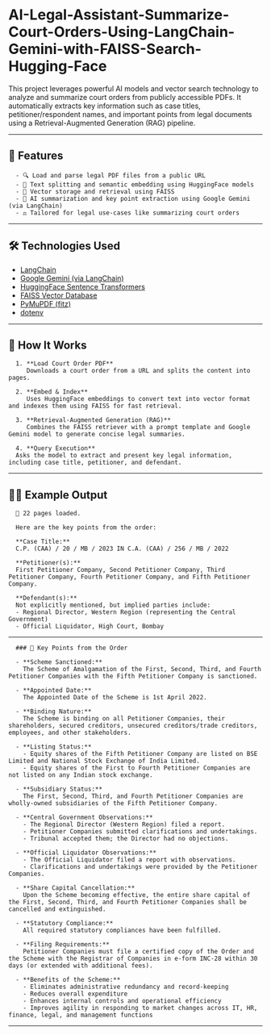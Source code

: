 # AI-Legal-Assistant-Summarize-Court-Orders-Using-LangChain-Gemini-with-FAISS-Search-Hugging-Face

This project leverages powerful AI models and vector search technology to analyze and summarize court orders from publicly accessible PDFs. It automatically extracts key information such as case titles, petitioner/respondent names, and important points from legal documents using a Retrieval-Augmented Generation (RAG) pipeline.

---

## 🚀 Features

      - 🔍 Load and parse legal PDF files from a public URL
      - 🧩 Text splitting and semantic embedding using HuggingFace models
      - 🧠 Vector storage and retrieval using FAISS
      - 🤖 AI summarization and key point extraction using Google Gemini (via LangChain)
      - ⚖️ Tailored for legal use-cases like summarizing court orders

---

## 🛠️ Technologies Used

 - [LangChain](https://www.langchain.com/)
 - [Google Gemini (via LangChain)](https://python.langchain.com/docs/integrations/chat/google_generative_ai)
 - [HuggingFace Sentence Transformers](https://www.sbert.net/)
 - [FAISS Vector Database](https://github.com/facebookresearch/faiss)
 - [PyMuPDF (fitz)](https://pymupdf.readthedocs.io/en/latest/)
 - [dotenv](https://pypi.org/project/python-dotenv/)

---

## 📄 How It Works

      1. **Load Court Order PDF**  
         Downloads a court order from a URL and splits the content into pages.
      
      2. **Embed & Index**  
         Uses HuggingFace embeddings to convert text into vector format and indexes them using FAISS for fast retrieval.
      
      3. **Retrieval-Augmented Generation (RAG)**  
         Combines the FAISS retriever with a prompt template and Google Gemini model to generate concise legal summaries.
      
      4. **Query Execution**  
      Asks the model to extract and present key legal information, including case title, petitioner, and defendant.

---

## 🧑‍⚖️ Example Output

      📄 22 pages loaded.
      
      Here are the key points from the order:
      
      **Case Title:**  
      C.P. (CAA) / 20 / MB / 2023 IN C.A. (CAA) / 256 / MB / 2022
      
      **Petitioner(s):**  
      First Petitioner Company, Second Petitioner Company, Third Petitioner Company, Fourth Petitioner Company, and Fifth Petitioner Company.
      
      **Defendant(s):**  
      Not explicitly mentioned, but implied parties include:  
      - Regional Director, Western Region (representing the Central Government)  
      - Official Liquidator, High Court, Bombay
      
---

      ### 📝 Key Points from the Order

      - **Scheme Sanctioned:**  
        The Scheme of Amalgamation of the First, Second, Third, and Fourth Petitioner Companies with the Fifth Petitioner Company is sanctioned.
      
      - **Appointed Date:**  
        The Appointed Date of the Scheme is 1st April 2022.
      
      - **Binding Nature:**  
        The Scheme is binding on all Petitioner Companies, their shareholders, secured creditors, unsecured creditors/trade creditors, employees, and other stakeholders.
      
      - **Listing Status:**  
        - Equity shares of the Fifth Petitioner Company are listed on BSE Limited and National Stock Exchange of India Limited.  
        - Equity shares of the First to Fourth Petitioner Companies are not listed on any Indian stock exchange.
      
      - **Subsidiary Status:**  
        The First, Second, Third, and Fourth Petitioner Companies are wholly-owned subsidiaries of the Fifth Petitioner Company.
      
      - **Central Government Observations:**  
        - The Regional Director (Western Region) filed a report.  
        - Petitioner Companies submitted clarifications and undertakings.  
        - Tribunal accepted them; the Director had no objections.
      
      - **Official Liquidator Observations:**  
        - The Official Liquidator filed a report with observations.  
        - Clarifications and undertakings were provided by the Petitioner Companies.
      
      - **Share Capital Cancellation:**  
        Upon the Scheme becoming effective, the entire share capital of the First, Second, Third, and Fourth Petitioner Companies shall be cancelled and extinguished.
      
      - **Statutory Compliance:**  
        All required statutory compliances have been fulfilled.
      
      - **Filing Requirements:**  
        Petitioner Companies must file a certified copy of the Order and the Scheme with the Registrar of Companies in e-form INC-28 within 30 days (or extended with additional fees).
      
      - **Benefits of the Scheme:**  
        - Eliminates administrative redundancy and record-keeping  
        - Reduces overall expenditure  
        - Enhances internal controls and operational efficiency  
        - Improves agility in responding to market changes across IT, HR, finance, legal, and management functions

---
